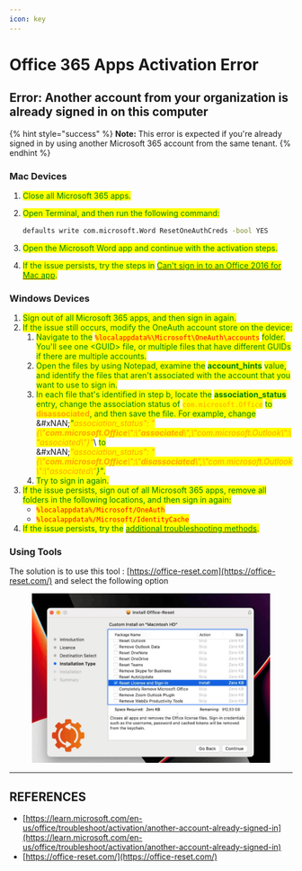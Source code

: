 ```yaml
---
icon: key
---
```


# Office 365 Apps Activation Error

## Error: Another account from your organization is already signed in on this computer

{% hint style="success" %}
**Note:** This error is expected if you're already signed in by using another Microsoft 365 account from the same tenant.
{% endhint %}

### Mac Devices

1. <mark style="color:green;">Close all Microsoft 365 apps.</mark>
2.  <mark style="color:green;">Open Terminal, and then run the following command:</mark>



    ```bash
    defaults write com.microsoft.Word ResetOneAuthCreds -bool YES
    ```
3. <mark style="color:green;">Open the Microsoft Word app and continue with the activation steps.</mark>
4. <mark style="color:green;">If the issue persists, try the steps in</mark> [<mark style="color:green;">Can't sign in to an Office 2016 for Mac app</mark>](https://learn.microsoft.com/en-us/microsoft-365/troubleshoot/sign-in/sign-in-to-office-2016-for-mac-fail)<mark style="color:green;">.</mark>

### Windows Devices

1. <mark style="color:green;">Sign out of all Microsoft 365 apps, and then sign in again.</mark>
2. <mark style="color:green;">If the issue still occurs, modify the OneAuth account store on the device:</mark>
   1. <mark style="color:green;">Navigate to the</mark> <mark style="color:red;">`%localappdata%\Microsoft\OneAuth\accounts`</mark> <mark style="color:green;">folder. You'll see one \<GUID> file, or multiple files that have different GUIDs if there are multiple accounts.</mark>
   2. <mark style="color:green;">Open the files by using Notepad, examine the</mark> <mark style="color:green;"></mark><mark style="color:green;">**account\_hints**</mark> <mark style="color:green;"></mark><mark style="color:green;">value, and identify the files that aren't associated with the account that you want to use to sign in.</mark>
   3. <mark style="color:green;">In each file that's identified in step b, locate the</mark> <mark style="color:green;"></mark><mark style="color:green;">**association\_status**</mark> <mark style="color:green;"></mark><mark style="color:green;">entry, change the association status of</mark> <mark style="color:orange;">`com.microsoft.Office`</mark> <mark style="color:green;">to</mark> <mark style="color:orange;">**disassociated**</mark><mark style="color:green;">, and then save the file. For example, change</mark>\
      &#xNAN;_<mark style="color:green;">"</mark><mark style="color:orange;">association\_status": "{\\"</mark><mark style="color:orange;">**com.microsoft.Office**</mark><mark style="color:orange;">\\":\\"</mark><mark style="color:orange;">**associated**</mark><mark style="color:orange;">\\",\\"com.microsoft.Outlook\\":\\"associated\\"}"</mark>_\ <mark style="color:green;">to</mark>\
      &#xNAN;_<mark style="color:orange;">"association\_status": "{\\"</mark><mark style="color:orange;">**com.microsoft.Office**</mark><mark style="color:orange;">\\":\\"</mark><mark style="color:orange;">**disassociated**</mark><mark style="color:orange;">\\",\\"com.microsoft.Outlook\\":\\"associated\\"</mark><mark style="color:green;">}"</mark>_<mark style="color:green;">.</mark>
   4. <mark style="color:green;">Try to sign in again.</mark>
3. <mark style="color:green;">If the issue persists, sign out of all Microsoft 365 apps, remove all folders in the following locations, and then sign in again:</mark>
   * <mark style="color:red;">`%localappdata%/Microsoft/OneAuth`</mark>
   * <mark style="color:red;">`%localappdata%/Microsoft/IdentityCache`</mark>
4. <mark style="color:green;">If the issue persists, try the</mark> [<mark style="color:green;">additional troubleshooting methods</mark>](https://learn.microsoft.com/en-us/office/troubleshoot/activation/another-account-already-signed-in#additional-troubleshooting-methods)<mark style="color:green;">.</mark>

### Using Tools

The solution is to use this tool : [https://office-reset.com](https://office-reset.com/) and select the following option&#x20;

<figure><img src="../../.gitbook/assets/image (8) (1).png" alt=""><figcaption></figcaption></figure>





***

## REFERENCES

* [https://learn.microsoft.com/en-us/office/troubleshoot/activation/another-account-already-signed-in](https://learn.microsoft.com/en-us/office/troubleshoot/activation/another-account-already-signed-in)
* [https://office-reset.com/](https://office-reset.com/)


